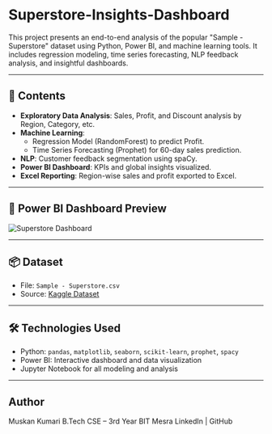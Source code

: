 # Superstore-Insights-Dashboard

This project presents an end-to-end analysis of the popular "Sample - Superstore" dataset using Python, Power BI, and machine learning tools. It includes regression modeling, time series forecasting, NLP feedback analysis, and insightful dashboards.

---

## 📁 Contents

- **Exploratory Data Analysis**: Sales, Profit, and Discount analysis by Region, Category, etc.
- **Machine Learning**:
  - Regression Model (RandomForest) to predict Profit.
  - Time Series Forecasting (Prophet) for 60-day sales prediction.
- **NLP**: Customer feedback segmentation using spaCy.
- **Power BI Dashboard**: KPIs and global insights visualized.
- **Excel Reporting**: Region-wise sales and profit exported to Excel.

---

## 📸 Power BI Dashboard Preview

![Superstore Dashboard](reports/powerbi_dashboard.png)

---

## 📦 Dataset

- File: `Sample - Superstore.csv`
- Source: [Kaggle Dataset](https://www.kaggle.com/datasets/vivek468/superstore-dataset-final)

---

## 🛠️ Technologies Used

- Python: `pandas`, `matplotlib`, `seaborn`, `scikit-learn`, `prophet`, `spacy`
- Power BI: Interactive dashboard and data visualization
- Jupyter Notebook for all modeling and analysis

---
##  Author
Muskan Kumari
B.Tech CSE – 3rd Year
BIT Mesra
LinkedIn | GitHub

